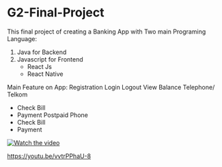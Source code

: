 # G2-Final-Project

This final project of creating a Banking App with Two main Programing Language:
  1. Java for Backend
  2. Javascript for Frontend
      - React Js
      - React Native

Main Feature on App:
Registration
Login
Logout
View Balance
Telephone/ Telkom
 - Check Bill
 - Payment
Postpaid Phone
 - Check Bill
 - Payment



[![Watch the video](https://img.youtube.com/vi/T-D1KVIuvjA/maxresdefault.jpg)](https://youtu.be/vvtrPPhaU-8)

https://youtu.be/vvtrPPhaU-8
